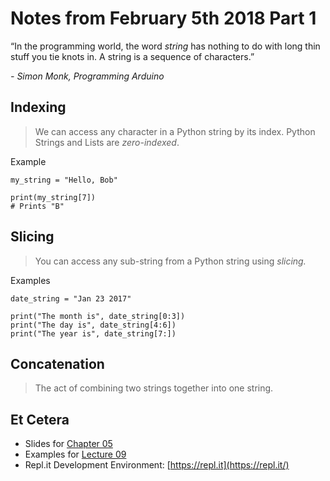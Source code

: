 # Notes from February 5th 2018 Part 1
“In the programming world, the word *string* has nothing to do with long thin stuff you tie knots in. A string is a sequence of characters.” 

<cite>- Simon Monk, *Programming Arduino*</cite>

## Indexing
>We can access any character in a Python string by its index. 
>Python Strings and Lists are *zero-indexed*.

Example

    my_string = "Hello, Bob"

    print(my_string[7])
    # Prints "B"

## Slicing
>You can access any sub-string from a Python string using *slicing.*

Examples

    date_string = "Jan 23 2017"

    print("The month is", date_string[0:3])
    print("The day is", date_string[4:6])
    print("The year is", date_string[7:])

## Concatenation
>The act of combining two strings together into one string.

## Et Cetera
* Slides for [Chapter 05](http://mcsp.wartburg.edu/zelle/python/ppics3/slides/Chapter05.pptx)
* Examples for [Lecture 09](../examples/lecture09.py)
* Repl.it Development Environment: [https://repl.it](https://repl.it/)